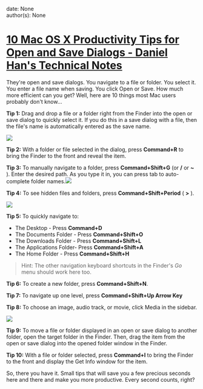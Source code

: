 
date: None  
author(s): None  

# [10 Mac OS X Productivity Tips for Open and Save Dialogs - Daniel Han's Technical Notes](https://sites.google.com/site/xiangyangsite/home/technical-tips/os-x-tips/10-mac-os-x-productivity-tips-for-open-and-save-dialogs)

They're open and save dialogs. You navigate to a file or folder. You select it. You enter a file name when saving. You click Open or Save. How much more efficient can you get? Well, here are 10 things most Mac users probably don't know...

 **Tip 1:** Drag and drop a file or a folder right from the Finder into the open or save dialog to quickly select it. If you do this in a save dialog with a file, then the file's name is automatically entered as the save name.

[![](http://www.automatedworkflows.com/wp-content/uploads/open_dialog_nav-300x209.png)](http://www.automatedworkflows.com/wp-content/uploads/open_dialog_nav.png)

 **Tip 2:** With a folder or file selected in the dialog, press **Command+R** to bring the Finder to the front and reveal the item.

 **Tip 3:** To manually navigate to a folder, press **Command+Shift+G** (or **/** or **~** ). Enter the desired path. As you type it in, you can press tab to auto-complete folder names.[![](http://www.automatedworkflows.com/wp-content/uploads/open_dialog_nav2-300x212.png)](http://www.automatedworkflows.com/wp-content/uploads/open_dialog_nav2.png)

 **Tip 4:** To see hidden files and folders, press **Command+Shift+Period** ( **>** ).

[![](http://www.automatedworkflows.com/wp-content/uploads/open_dialog_nav3-300x220.png)](http://www.automatedworkflows.com/wp-content/uploads/open_dialog_nav3.png)

 **Tip 5:** To quickly navigate to:

  * The Desktop - Press **Command+D**
  * The Documents Folder - Press **Command+Shift+O**
  * The Downloads Folder - Press **Command+Shift+L**
  * The Applications Folder- Press **Command+Shift+A**
  * The Home Folder - Press **Command+Shift+H**



> Hint: The other navigation keyboard shortcuts in the Finder's _Go_ menu should work here too.

 **Tip 6:** To create a new folder, press **Command+Shift+N**.

 **Tip 7:** To navigate up one level, press **Command+Shift+Up Arrow Key**

 **Tip 8:** To choose an image, audio track, or movie, click Media in the sidebar.

[![](http://www.automatedworkflows.com/wp-content/uploads/open_dialog_media-300x230.png)](http://www.automatedworkflows.com/wp-content/uploads/open_dialog_media.png)

 **Tip 9:** To move a file or folder displayed in an open or save dialog to another folder, open the target folder in the Finder. Then, drag the item from the open or save dialog into the opened folder window in the Finder.

 **Tip 10:** With a file or folder selected, press **Command+I** to bring the Finder to the front and display the Get Info window for the item.

So, there you have it. Small tips that will save you a few precious seconds here and there and make you more productive. Every second counts, right?

